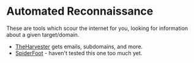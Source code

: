 # Automated Reconnaissance

These are tools which scour the internet for you, looking for information about a given target/domain.

* [TheHarvester](http://tools.kali.org/information-gathering/theharvester) gets emails, subdomains, and more.
* [SpiderFoot](http://www.spiderfoot.net/documentation/#installing) - haven't tested this one too much yet.

